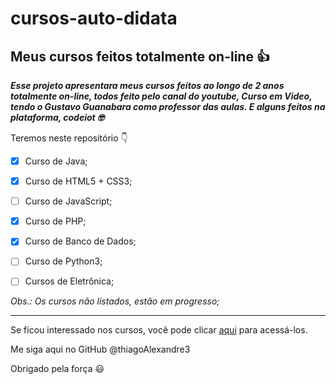 # cursos-auto-didata

## Meus cursos feitos totalmente on-line :+1:
 
_**Esse projeto apresentara meus cursos feitos ao longo de 2 anos totalmente on-line, todos feito pelo canal do youtube, Curso em Video, tendo o Gustavo Guanabara como professor das aulas. E alguns feitos na plataforma, codeiot :nerd_face:**_

Teremos neste repositório :point_down:

- [X] Curso de Java;

- [X] Curso de HTML5 + CSS3;

- [ ] Curso de JavaScript;

- [X] Curso de PHP;

- [X] Curso de Banco de Dados;

- [ ] Curso de Python3;

- [ ] Cursos de Eletrônica;

_Obs.: Os cursos não listados, estão em progresso;_
***

Se ficou interessado nos cursos, você pode clicar [aqui](https://www.cursoemvideo.com/sucesso/) para acessá-los. 

Me siga aqui no GitHub @thiagoAlexandre3 

Obrigado pela força :smiley:

